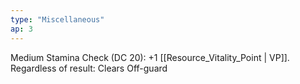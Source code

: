 ```yaml
---
type: "Miscellaneous"
ap: 3
---
```


Medium Stamina Check (DC 20): +1 [[Resource_Vitality_Point | VP]]. Regardless of result: Clears Off-guard
